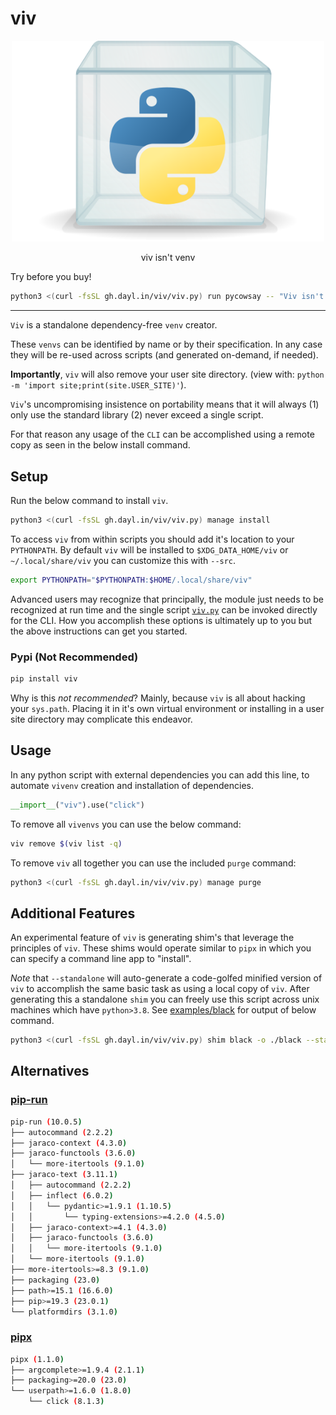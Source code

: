 # viv

<div align="center">
  <a href="https://github.com/daylinmorgan/viv">
    <img src="https://raw.githubusercontent.com/daylinmorgan/viv/main/assets/logo.svg" alt="Logo" width=500 >
  </a>
  <p align="center">
  viv isn't venv
  </p>
</div>

Try before you buy!
```sh
python3 <(curl -fsSL gh.dayl.in/viv/viv.py) run pycowsay -- "Viv isn't venv\!"
```
---

`Viv` is a standalone dependency-free `venv` creator.

These `venvs` can be identified by name or by their specification.
In any case they will be re-used across scripts (and generated on-demand, if needed).

**Importantly**, `viv` will also remove your user site directory.
(view with: `python -m 'import site;print(site.USER_SITE)'`).

`Viv`'s uncompromising insistence on portability means that it will always (1) only use the standard library (2) never exceed a single script.

For that reason any usage of the `CLI` can be accomplished using a remote copy as seen in the below install command.

## Setup

Run the below command to install `viv`.

```sh
python3 <(curl -fsSL gh.dayl.in/viv/viv.py) manage install
```

To access `viv` from within scripts you should add it's location to your `PYTHONPATH`.
By default `viv` will be installed to `$XDG_DATA_HOME/viv` or `~/.local/share/viv` you can customize this with `--src`.

```sh
export PYTHONPATH="$PYTHONPATH:$HOME/.local/share/viv"
```

Advanced users may recognize that principally,
the module just needs to be recognized at run time
and the single script [`viv.py`](https://github.com/daylinmorgan/viv/blob/main/src/viv/viv.py) can be invoked directly for the CLI.
How you accomplish these options is ultimately up to you but the above instructions can get you started.

### Pypi (Not Recommended)

```sh
pip install viv
```

Why is this *not recommended*? Mainly, because `viv` is all about hacking your `sys.path`.
Placing it in it's own virtual environment or installing in a user site directory may complicate this endeavor.

## Usage

In any python script with external dependencies you can add this line,
to automate `vivenv` creation and installation of dependencies.

```python
__import__("viv").use("click")
```

To remove all `vivenvs` you can use the below command:

```sh
viv remove $(viv list -q)
```

To remove `viv` all together you can use the included `purge` command:

```sh
python3 <(curl -fsSL gh.dayl.in/viv/viv.py) manage purge
```

## Additional Features

An experimental feature of `viv` is generating shim's that leverage the principles of `viv`.
These shims would operate similar to `pipx` in which you can specify a command line app to "install".

*Note* that `--standalone` will auto-generate a code-golfed minified version of `viv` to accomplish the same basic task as using a local copy of `viv`.
After generating this a standalone `shim` you can freely use this script across unix machines which have `python>3.8`.
See [examples/black](https://github.com/daylinmorgan/viv/blob/dev/examples/black) for output of below command.

```sh
python3 <(curl -fsSL gh.dayl.in/viv/viv.py) shim black -o ./black --standalone --freeze
```

## Alternatives

### [pip-run](https://github.com/jaraco/pip-run)

```sh
pip-run (10.0.5)
├── autocommand (2.2.2)
├── jaraco-context (4.3.0)
├── jaraco-functools (3.6.0)
│   └── more-itertools (9.1.0)
├── jaraco-text (3.11.1)
│   ├── autocommand (2.2.2)
│   ├── inflect (6.0.2)
│   │   └── pydantic>=1.9.1 (1.10.5)
│   │       └── typing-extensions>=4.2.0 (4.5.0)
│   ├── jaraco-context>=4.1 (4.3.0)
│   ├── jaraco-functools (3.6.0)
│   │   └── more-itertools (9.1.0)
│   └── more-itertools (9.1.0)
├── more-itertools>=8.3 (9.1.0)
├── packaging (23.0)
├── path>=15.1 (16.6.0)
├── pip>=19.3 (23.0.1)
└── platformdirs (3.1.0)
```

### [pipx](https://github.com/pypa/pipx/)

```sh
pipx (1.1.0)
├── argcomplete>=1.9.4 (2.1.1)
├── packaging>=20.0 (23.0)
└── userpath>=1.6.0 (1.8.0)
    └── click (8.1.3)
```
